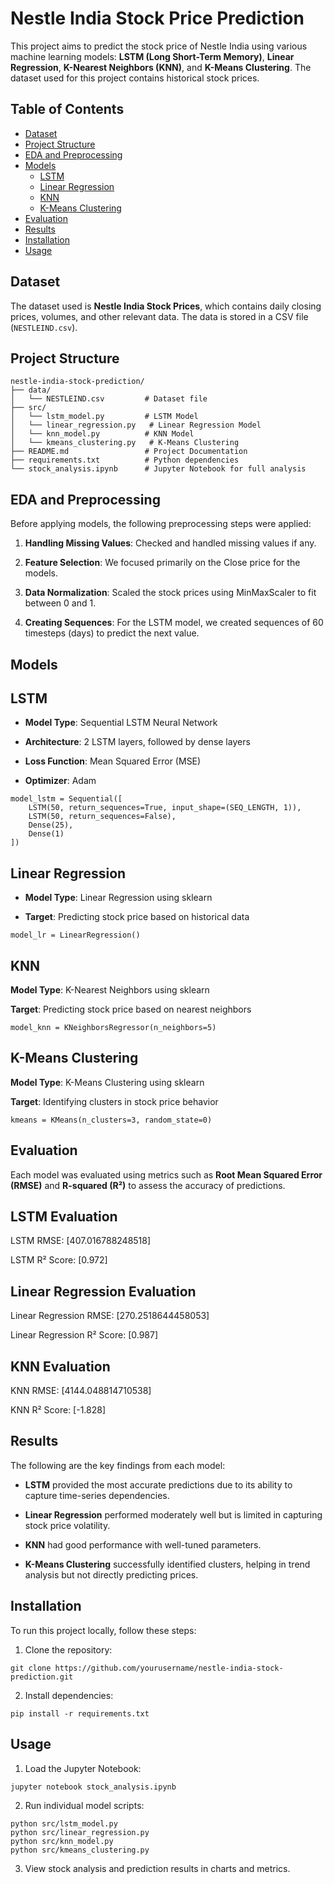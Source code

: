 # Nestle India Stock Price Prediction

This project aims to predict the stock price of Nestle India using various machine learning models: **LSTM (Long Short-Term Memory)**, **Linear Regression**, **K-Nearest Neighbors (KNN)**, and **K-Means Clustering**. The dataset used for this project contains historical stock prices.

## Table of Contents
- [Dataset](#dataset)
- [Project Structure](#project-structure)
- [EDA and Preprocessing](#eda-and-preprocessing)
- [Models](#models)
  - [LSTM](#lstm)
  - [Linear Regression](#linear-regression)
  - [KNN](#knn)
  - [K-Means Clustering](#k-means-clustering)
- [Evaluation](#evaluation)
- [Results](#results)
- [Installation](#installation)
- [Usage](#usage)

## Dataset

The dataset used is **Nestle India Stock Prices**, which contains daily closing prices, volumes, and other relevant data. The data is stored in a CSV file (`NESTLEIND.csv`).

## Project Structure

```
nestle-india-stock-prediction/
├── data/
│   └── NESTLEIND.csv         # Dataset file
├── src/
│   └── lstm_model.py         # LSTM Model
│   └── linear_regression.py   # Linear Regression Model
│   └── knn_model.py          # KNN Model
│   └── kmeans_clustering.py   # K-Means Clustering
├── README.md                 # Project Documentation
├── requirements.txt          # Python dependencies
└── stock_analysis.ipynb      # Jupyter Notebook for full analysis
```

## EDA and Preprocessing

Before applying models, the following preprocessing steps were applied:

1. **Handling Missing Values**: Checked and handled missing values if any.

2. **Feature Selection**: We focused primarily on the Close price for the models.

3. **Data Normalization**: Scaled the stock prices using MinMaxScaler to fit between 0 and 1.

4. **Creating Sequences**: For the LSTM model, we created sequences of 60 timesteps (days) to predict the next value.

## Models

## LSTM

- **Model Type**: Sequential LSTM Neural Network

- **Architecture**: 2 LSTM layers, followed by dense layers

- **Loss Function**: Mean Squared Error (MSE)

- **Optimizer**: Adam

```
model_lstm = Sequential([
    LSTM(50, return_sequences=True, input_shape=(SEQ_LENGTH, 1)),
    LSTM(50, return_sequences=False),
    Dense(25),
    Dense(1)
])
```

## Linear Regression

- **Model Type**: Linear Regression using sklearn

- **Target**: Predicting stock price based on historical data

```model_lr = LinearRegression()```

## KNN

**Model Type**: K-Nearest Neighbors using sklearn

**Target**: Predicting stock price based on nearest neighbors

```model_knn = KNeighborsRegressor(n_neighbors=5)```

## K-Means Clustering

**Model Type**: K-Means Clustering using sklearn

**Target**: Identifying clusters in stock price behavior

```kmeans = KMeans(n_clusters=3, random_state=0)```

## Evaluation

Each model was evaluated using metrics such as **Root Mean Squared Error (RMSE)** and **R-squared (R²)** to assess the accuracy of predictions.

## LSTM Evaluation

LSTM RMSE: [407.016788248518]

LSTM R² Score: [0.972]

## Linear Regression Evaluation

Linear Regression RMSE: [270.2518644458053]

Linear Regression R² Score: [0.987]

## KNN Evaluation

KNN RMSE: [4144.048814710538]

KNN R² Score: [-1.828]

## Results

The following are the key findings from each model:

- **LSTM** provided the most accurate predictions due to its ability to capture time-series dependencies.

- **Linear Regression** performed moderately well but is limited in capturing stock price volatility.

- **KNN** had good performance with well-tuned parameters.

- **K-Means Clustering** successfully identified clusters, helping in trend analysis but not directly predicting prices.

## Installation

To run this project locally, follow these steps:

1. Clone the repository:

```
git clone https://github.com/yourusername/nestle-india-stock-prediction.git
```

2. Install dependencies:

```
pip install -r requirements.txt
```

## Usage

1. Load the Jupyter Notebook:

```
jupyter notebook stock_analysis.ipynb
```

2. Run individual model scripts:

```
python src/lstm_model.py
python src/linear_regression.py
python src/knn_model.py
python src/kmeans_clustering.py
```

3. View stock analysis and prediction results in charts and metrics.

